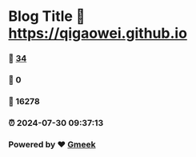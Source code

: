 # Blog Title :link: https://qigaowei.github.io 
### :page_facing_up: [34](https://qigaowei.github.io/tag.html) 
### :speech_balloon: 0 
### :hibiscus: 16278 
### :alarm_clock: 2024-07-30 09:37:13 
### Powered by :heart: [Gmeek](https://github.com/Meekdai/Gmeek)
